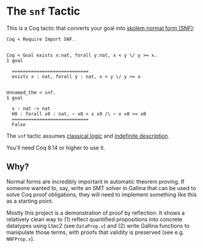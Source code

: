 # The `snf` Tactic

This is a Coq tactic that converts your goal into
[skolem normal form (SNF)](https://en.wikipedia.org/wiki/Skolem_normal_form):

```
Coq < Require Import SNF.


Coq < Goal exists x:nat, forall y:nat, x < y \/ y >= x.
1 goal
  
  ============================
  exists x : nat, forall y : nat, x < y \/ y >= x


Unnamed_thm < snf.
1 goal
  
  x : nat -> nat
  H0 : forall x0 : nat, ~ x0 < x x0 /\ ~ x x0 >= x0
  ============================
  False
```

The `snf` tactic assumes [classical logic](https://coq.inria.fr/library/Coq.Logic.Classical_Prop.html)
and [indefinite description](https://coq.inria.fr/library/Coq.Logic.IndefiniteDescription.html).

You'll need Coq 8.14 or higher to use it.


## Why?

Normal forms are incredibly important in automatic theorem proving.  If someone
wanted to, say, write an SMT solver in Gallina that can be used to solve Coq
proof obligations, they will need to implement something like this as a
starting point.

Mostly this project is a demonstration of proof by reflection.  It shows a
relatively clean way to (1) reflect quantified propositions into concrete
datatypes using Ltac2 (see `DataProp.v`) and (2) write Gallina functions to
manipulate those terms, with proofs that validity is preserved (see e.g.
`NNFProp.v`).
